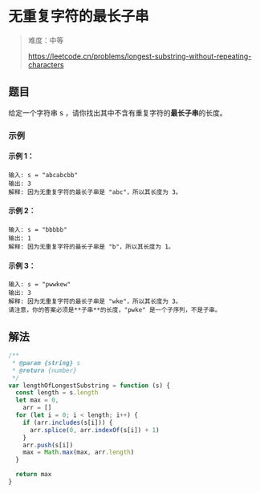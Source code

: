 # 无重复字符的最长子串

> 难度：中等
>
> https://leetcode.cn/problems/longest-substring-without-repeating-characters

## 题目

给定一个字符串 s ，请你找出其中不含有重复字符的**最长子串**的长度。

### 示例

#### 示例 1：

```
输入: s = "abcabcbb"
输出: 3
解释: 因为无重复字符的最长子串是 "abc"，所以其长度为 3。
```

#### 示例 2：

```
输入: s = "bbbbb"
输出: 1
解释: 因为无重复字符的最长子串是 "b"，所以其长度为 1。
```

#### 示例 3：

```
输入: s = "pwwkew"
输出: 3
解释: 因为无重复字符的最长子串是 "wke"，所以其长度为 3。
请注意，你的答案必须是**子串**的长度，"pwke" 是一个子序列，不是子串。
```

## 解法

```javascript
/**
 * @param {string} s
 * @return {number}
 */
var lengthOfLongestSubstring = function (s) {
  const length = s.length
  let max = 0,
    arr = []
  for (let i = 0; i < length; i++) {
    if (arr.includes(s[i])) {
      arr.splice(0, arr.indexOf(s[i]) + 1)
    }
    arr.push(s[i])
    max = Math.max(max, arr.length)
  }

  return max
}
```
